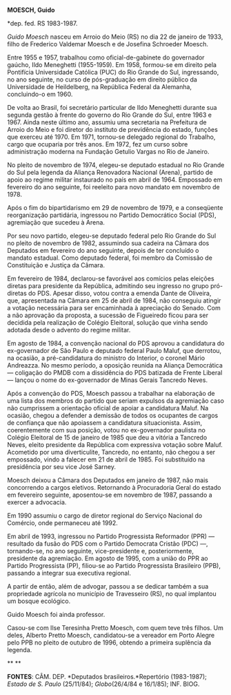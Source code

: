 **MOESCH, Guido**

\*dep. fed. RS 1983-1987.

*Guido Moesch* nasceu em Arroio do Meio (RS) no dia 22 de janeiro de
1933, filho de Frederico Valdemar Moesch e de Josefina Schroeder Moesch.

Entre 1955 e 1957, trabalhou como oficial-de-gabinete do governador
gaúcho, Ildo Meneghetti (1955-1959). Em 1958, formou-se em direito pela
Pontifícia Universidade Católica (PUC) do Rio Grande do Sul,
ingressando, no ano seguinte, no curso de pós-graduação em direito
público da Universidade de Heildelberg, na República Federal da
Alemanha, concluindo-o em 1960.

De volta ao Brasil, foi secretário particular de Ildo Meneghetti durante
sua segunda gestão à frente do governo do Rio Grande do Sul, entre 1963
e 1967. Ainda neste último ano, assumiu uma secretaria na Prefeitura de
Arroio do Meio e foi diretor do instituto de previdência do estado,
funções que exerceu até 1970. Em 1971, tornou-se delegado regional do
Trabalho, cargo que ocuparia por três anos. Em 1972, fez um curso sobre
administração moderna na Fundação Getulio Vargas no Rio de Janeiro.

No pleito de novembro de 1974, elegeu-se deputado estadual no Rio Grande
do Sul pela legenda da Aliança Renovadora Nacional (Arena), partido de
apoio ao regime militar instaurado no país em abril de 1964. Empossado
em fevereiro do ano seguinte, foi reeleito para novo mandato em novembro
de 1978.

Após o fim do bipartidarismo em 29 de novembro de 1979, e a conseqüente
reorganização partidária, ingressou no Partido Democrático Social (PDS),
agremiação que sucedeu à Arena.

Por seu novo partido, elegeu-se deputado federal pelo Rio Grande do Sul
no pleito de novembro de 1982, assumindo sua cadeira na Câmara dos
Deputados em fevereiro do ano seguinte, depois de ter concluído o
mandato estadual. Como deputado federal, foi membro da Comissão de
Constituição e Justiça da Câmara.

Em fevereiro de 1984, declarou-se favorável aos comícios pelas eleições
diretas para presidente da República, admitindo seu ingresso no grupo
pró-diretas do PDS. Apesar disso, votou contra a emenda Dante de
Oliveira, que, apresentada na Câmara em 25 de abril de 1984, não
conseguiu atingir a votação necessária para ser encaminhada à apreciação
do Senado. Com a não aprovação da proposta, a sucessão de Figueiredo
ficou para ser decidida pela realização de Colégio Eleitoral, solução
que vinha sendo adotada desde o advento do regime militar.

Em agosto de 1984, a convenção nacional do PDS aprovou a candidatura do
ex-governador de São Paulo e deputado federal Paulo Maluf, que derrotou,
na ocasião, a pré-candidatura do ministro do Interior, o coronel Mário
Andreazza. No mesmo período, a oposição reunida na Aliança Democrática —
coligação do PMDB com a dissidência do PDS batizada de Frente Liberal —
lançou o nome do ex-governador de Minas Gerais Tancredo Neves.

Após a convenção do PDS, Moesch passou a trabalhar na elaboração de uma
lista dos membros do partido que seriam expulsos da agremiação caso não
cumprissem a orientação oficial de apoiar a candidatura Maluf. Na
ocasião, chegou a defender a demissão de todos os ocupantes de cargos de
confiança que não apoiassem a candidatura situacionista. Assim,
coerentemente com sua posição, votou no ex-governador paulista no
Colégio Eleitoral de 15 de janeiro de 1985 que deu a vitória a Tancredo
Neves, eleito presidente da República com expressiva votação sobre
Maluf. Acometido por uma diverticulite, Tancredo, no entanto, não chegou
a ser empossado, vindo a falecer em 21 de abril de 1985. Foi substituído
na presidência por seu vice José Sarney.

Moesch deixou a Câmara dos Deputados em janeiro de 1987, não mais
concorrendo a cargos eletivos. Retornando à Procuradoria Geral do estado
em fevereiro seguinte, aposentou-se em novembro de 1987, passando a
exercer a advocacia.

Em 1990 assumiu o cargo de diretor regional do Serviço Nacional do
Comércio, onde permaneceu até 1992.

Em abril de 1993, ingressou no Partido Progressista Reformador (PPR) —
resultado da fusão do PDS com o Partido Democrata Cristão (PDC) —,
tornando-se, no ano seguinte, vice-presidente e, posteriormente,
presidente da agremiação. Em agosto de 1995, com a união do PPR ao
Partido Progressista (PP), filiou-se ao Partido Progressista Brasileiro
(PPB), passando a integrar sua executiva regional.

A partir de então, além de advogar, passou a se dedicar também a sua
propriedade agrícola no município de Travesseiro (RS), no qual implantou
um bosque ecológico.

Guido Moesch foi ainda professor.

Casou-se com Ilse Teresinha Pretto Moesch, com quem teve três filhos. Um
deles, Alberto Pretto Moesch, candidatou-se a vereador em Porto Alegre
pelo PPB no pleito de outubro de 1996, obtendo a primeira suplência da
legenda.

** **

**FONTES**: CÂM. DEP. *Deputados brasileiros.*Repertório (1983-1987);
*Estado de S. Paulo* (25/11/84); *Globo*(26/4/84 e 16/1/85); INF. BIOG.

 
